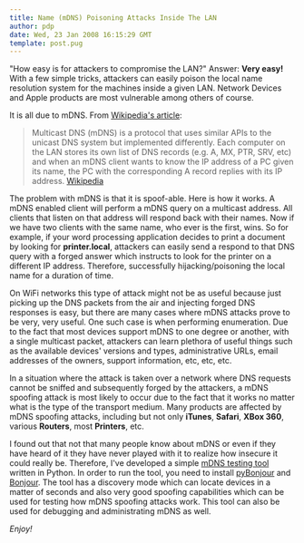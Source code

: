 ```yaml
---
title: Name (mDNS) Poisoning Attacks Inside The LAN
author: pdp
date: Wed, 23 Jan 2008 16:15:29 GMT
template: post.pug
---
```


"How easy is for attackers to compromise the LAN?" Answer: **Very easy!** With a few simple tricks, attackers can easily poison the local name resolution system for the machines inside a given LAN. Network Devices and Apple products are most vulnerable among others of course.

It is all due to mDNS. From [Wikipedia's article](http://en.wikipedia.org/wiki/Zeroconf#Apple.27s_protocol:_Multicast_DNS.2FDNS-SD):

> Multicast DNS (mDNS) is a protocol that uses similar APIs to the unicast DNS system but implemented differently. Each computer on the LAN stores its own list of DNS records (e.g. A, MX, PTR, SRV, etc) and when an mDNS client wants to know the IP address of a PC given its name, the PC with the corresponding A record replies with its IP address. [Wikipedia](http://en.wikipedia.org/wiki/Zeroconf#Apple.27s_protocol:_Multicast_DNS.2FDNS-SD)

The problem with mDNS is that it is spoof-able. Here is how it works. A mDNS enabled client will perform a mDNS query on a multicast address. All clients that listen on that address will respond back with their names. Now if we have two clients with the same name, who ever is the first, wins. So for example, if your word processing application decides to print a document by looking for **printer.local**, attackers can easily send a respond to that DNS query with a forged answer which instructs to look for the printer on a different IP address. Therefore, successfully hijacking/poisoning the local name for a duration of time.

On WiFi networks this type of attack might not be as useful because just picking up the DNS packets from the air and injecting forged DNS responses is easy, but there are many cases where mDNS attacks prove to be very, very useful. One such case is when performing enumeration. Due to the fact that most devices support mDNS to one degree or another, with a single multicast packet, attackers can learn plethora of useful things such as the available devices' versions and types, administrative URLs, email addresses of the owners, support information, etc, etc, etc.

In a situation where the attack is taken over a network where DNS requests cannot be sniffed and subsequently forged by the attackers, a mDNS spoofing attack is most likely to occur due to the fact that it works no matter what is the type of the transport medium. Many products are affected by mDNS spoofing attacks, including but not only **iTunes**, **Safari**, **XBox 360**, various **Routers**, most **Printers**, etc.

I found out that not that many people know about mDNS or even if they have heard of it they have never played with it to realize how insecure it could really be. Therefore, I've developed a simple [mDNS testing tool](/files/2008/01/mdns.py) written in Python. In order to run the tool, you need to install [pyBonjour](http://o2s.csail.mit.edu/o2s-wiki/pybonjour) and [Bonjour](http://www.apple.com/macosx/technology/bonjour.html). The tool has a discovery mode which can locate devices in a matter of seconds and also very good spoofing capabilities which can be used for testing how mDNS spoofing attacks work. This tool can also be used for debugging and administrating mDNS as well.

_Enjoy!_
